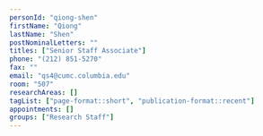 ```yaml
---
personId: "qiong-shen"
firstName: "Qiong"
lastName: "Shen"
postNominalLetters: ""
titles: ["Senior Staff Associate"]
phone: "(212) 851-5270"
fax: ""
email: "qs4@cumc.columbia.edu"
room: "507"
researchAreas: []
tagList: ["page-format::short", "publication-format::recent"]
appointments: []
groups: ["Research Staff"]
---
```

